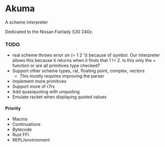# Akuma

A scheme interpreter

Dedicated to the Nissan Fairlady S30 240z.

### TODO
- real scheme throws error on (= 1 2 't) because of symbol. Our interpreter allows
this because it returns when it finds that 1 != 2. Is this only the = function or
are all primitives type checked?
- Support other scheme types, rat, floating point, complex, vectors
  - This mostly requires improving the parser
- Implement more primitives
- Support more of r7rs
- Add quasiquoting with unquoting
- Emulate racket when displaying quoted values

#### Priority
- Macros
- Continuations
- Bytecode
- Rust FFI
- REPL/environment
